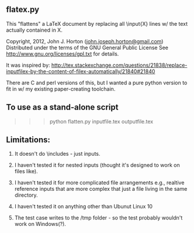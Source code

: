 flatex.py 
---------

This "flattens" a LaTeX document by replacing all 
\input{X} lines w/ the text actually contained in X. 

Copyright, 2012, John J. Horton (john.joseph.horton@gmail.com)
Distributed under the terms of the GNU General Public License
See http://www.gnu.org/licenses/gpl.txt for details. 

It was inspired by: 
http://tex.stackexchange.com/questions/21838/replace-inputfilex-by-the-content-of-filex-automatically/21840#21840

There are C and perl versions of this, but I wanted a pure python 
version to fit in w/ my existing paper-creating toolchain.  

To use as a stand-alone script
-----------------------------
 >>> python flatten.py inputfile.tex outputfile.tex 

Limitations: 
------------

1) It doesn't do \includes - just inputs. 

2) I haven't tested it for nested inputs (thought it's designed
to work on files like). 

3) I haven't tested it for  more complicated file arrangements 
  e.g., realtive reference inputs that are more complex that just 
  a file living in the same directory. 

4) I haven't tested it on anything other than Ubunut Linux 10

5) The test case writes to the /tmp folder - so the test probably
   wouldn't work on Windows(?). 
   
